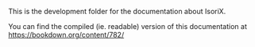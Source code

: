 This is the development folder for the documentation about IsoriX.

You can find the compiled (ie. readable) version of this documentation at https://bookdown.org/content/782/
